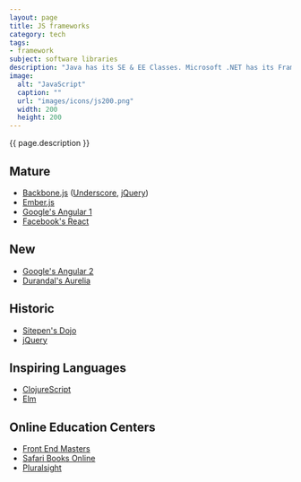 ```yaml
---
layout: page
title: JS frameworks
category: tech
tags:
- framework
subject: software libraries
description: "Java has its SE & EE Classes. Microsoft .NET has its Framework Class Library. Ruby has its Rails. And JavaScript? has a multiverse of frameworks."
image:
  alt: "JavaScript"
  caption: ""
  url: "images/icons/js200.png"
  width: 200
  height: 200
---
```


{{ page.description }}

Mature
------
* [Backbone.js](http://backbonejs.org/) ([Underscore](http://underscorejs.org/), [jQuery](https://jquery.com/))
* [Ember.js](http://emberjs.com/)
* [Google's Angular 1](https://angularjs.org/)
* [Facebook's React](https://facebook.github.io/react/)

New
---
* [Google's Angular 2](https://angular.io/)
* [Durandal's Aurelia](http://aurelia.io/)

Historic
--------
* [Sitepen's Dojo](https://dojotoolkit.org/)
* [jQuery](https://jquery.com/)

Inspiring Languages
-------------------
* [ClojureScript](http://clojure.org/about/clojurescript)
* [Elm](http://elm-lang.org/)

Online Education Centers
-----------------------
* [Front End Masters](https://FrontEndMasters.com/)
* [Safari Books Online](https://www.SafariBooksOnline.com)
* [Pluralsight](https://www.pluralsight.com/)
